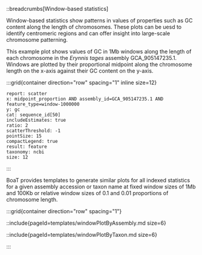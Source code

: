 ::breadcrumbs[Window-based statistics]

Window-based statistics show patterns in values of properties such as GC content along the length of chromosomes. These plots can be uesd to identify centromeric regions and can offer insight into large-scale chromosome patterning.

This example plot shows values of GC in 1Mb windows along the length of each chromosome in the _Erynnis tages_ assembly GCA_905147235.1. Windows are plotted by their proportional midpoint along the chromosome length on the x-axis against their GC content on the y-axis.

:::grid{container direction="row" spacing="1" inline size=12}

```report
report: scatter
x: midpoint_proportion AND assembly_id=GCA_905147235.1 AND feature_type=window-1000000
y: gc
cat: sequence_id[50]
includeEstimates: true
ratio: 2
scatterThreshold: -1
pointSize: 15
compactLegend: true
result: feature
taxonomy: ncbi
size: 12
```

:::

BoaT provides templates to generate similar plots for all indexed statistics for a given assembly accession or taxon name at fixed window sizes of 1Mb and 100Kb or relative window sizes of 0.1 and 0.01 proportions of chromosome length.

:::grid{container direction="row" spacing="1"}

::include{pageId=templates/windowPlotByAssembly.md size=6}

::include{pageId=templates/windowPlotByTaxon.md size=6}

:::
